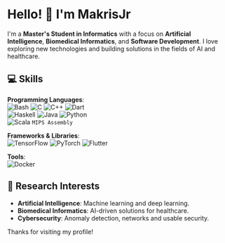 # Hello! 👋 I'm MakrisJr

I'm a **Master's Student in Informatics** with a focus on **Artificial Intelligence**, **Biomedical Informatics**, and **Software Development**. I love exploring new technologies and building solutions in the fields of AI and healthcare.

## 💻 Skills
**Programming Languages**:  
![Bash](https://img.shields.io/badge/Bash-4EAA25?style=flat-square&logo=gnu-bash&logoColor=white)
![C](https://img.shields.io/badge/C-00599C?style=flat-square&logo=c&logoColor=white) 
![C++](https://img.shields.io/badge/C++-00599C?style=flat-square&logo=c%2B%2B&logoColor=white) 
![Dart](https://img.shields.io/badge/Dart-0175C2?style=flat-square&logo=dart&logoColor=white)  
![Haskell](https://img.shields.io/badge/Haskell-5D4F85?style=flat-square&logo=haskell&logoColor=white) 
![Java](https://img.shields.io/badge/Java-007396?style=flat-square&logo=java&logoColor=white) 
![Python](https://img.shields.io/badge/Python-3776AB?style=flat-square&logo=python&logoColor=white)  
![Scala](https://img.shields.io/badge/Scala-DC322F?style=flat-square&logo=scala&logoColor=white)
`MIPS Assembly`

**Frameworks & Libraries**:  
![TensorFlow](https://img.shields.io/badge/TensorFlow-FF6F00?style=flat-square&logo=tensorflow&logoColor=white) 
![PyTorch](https://img.shields.io/badge/PyTorch-EE4C2C?style=flat-square&logo=pytorch&logoColor=white)
![Flutter](https://img.shields.io/badge/Flutter-02569B?style=flat-square&logo=flutter&logoColor=white)

**Tools**:  
![Docker](https://img.shields.io/badge/Docker-2496ED?style=flat-square&logo=docker&logoColor=white)

## 🔭 Research Interests
- **Artificial Intelligence**: Machine learning and deep learning.
- **Biomedical Informatics**: AI-driven solutions for healthcare.
- **Cybersecurity**: Anomaly detection, networks and usable security.

Thanks for visiting my profile!
